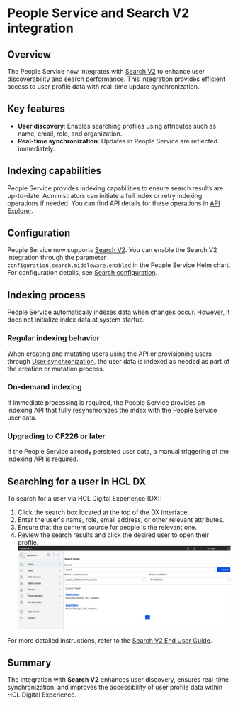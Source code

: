 # People Service and Search V2 integration

## Overview

The People Service now integrates with [Search V2](../../../../build_sites/search_v2/index.md) to enhance user discoverability and search performance. This integration provides efficient access to user profile data with real-time update synchronization.

## Key features

- **User discovery**: Enables searching profiles using attributes such as name, email, role, and organization.
- **Real-time synchronization**: Updates in People Service are reflected immediately.

## Indexing capabilities

People Service provides indexing capabilities to ensure search results are up-to-date. Administrators can initiate a full index or retry indexing operations if needed. You can find API details for these operations in [API Explorer](../api/index.md).

## Configuration

People Service now supports [Search V2](../../../../build_sites/search_v2/index.md). You can enable the Search V2 integration through the parameter `configuration.search.middleware.enabled` in the People Service Helm chart.
For configuration details, see [Search configuration](../deployment/configuration/index.md#search-configuration).

## Indexing process

People Service automatically indexes data when changes occur. However, it does not initialize index data at system startup.

### Regular indexing behavior

When creating and mutating users using the API or provisioning users through [User synchronization](../administration/user_provisioning/user_synchronization/), the user data is indexed as needed as part of the creation or mutation process.

### On-demand indexing

If immediate processing is required, the People Service provides an indexing API that fully resynchronizes the index with the People Service user data.

### Upgrading to CF226 or later

If the People Service already persisted user data, a manual triggering of the indexing API is required.

## Searching for a user in HCL DX

To search for a user via HCL Digital Experience (DX):

1. Click the search box located at the top of the DX interface.
2. Enter the user's name, role, email address, or other relevant attributes.
3. Ensure that the content source for people is the relevant one.
4. Review the search results and click the desired user to open their profile.
    ![Search V2 - Search center](./img/dx-search-center.png)

For more detailed instructions, refer to the [Search V2 End User Guide](https://help.hcl-software.com/digital-experience/9.5/latest/build_sites/search_v2/usage/).


## Summary

The integration with **Search V2** enhances user discovery, ensures real-time synchronization, and improves the accessibility of user profile data within HCL Digital Experience.